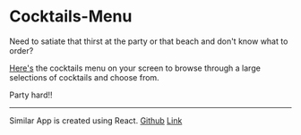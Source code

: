 # Cocktails-Menu

Need to satiate that thirst at the party or that beach and don't know what to order?

[Here's](https://sirzeck.github.io/Cocktail-Menu/index.html) the cocktails menu on your screen to browse through a large selections of cocktails and choose from.

Party hard!!

---

Similar App is created using React. [Github](https://github.com/SirZeck/Cocktails-List) [Link](https://your-cocktails-list.netlify.app/)
